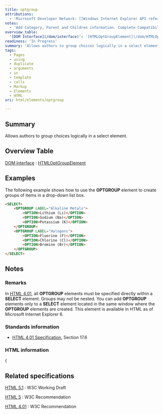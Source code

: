 ```yaml
---
title: optgroup
attributions:
  - 'Microsoft Developer Network: [[Windows Internet Explorer API reference](http://msdn.microsoft.com/en-us/library/ie/hh828809%28v=vs.85%29.aspx) Article]'
notes:
  - 'Add Category, Parent and Children information. Complete Compatibility table. Complete HTML information subsection.'
overview_table:
  '[DOM Interface](/dom/interface)': '[HTMLOptGroupElement](/dom/HTMLOptGroupElement)'
readiness: 'In Progress'
summary: 'Allows authors to group choices logically in a select element.'
tags:
  - Pages
  - using
  - duplicate
  - arguments
  - in
  - template
  - calls
  - Markup
  - Elements
  - HTML
uri: html/elements/optgroup

---
```

## <span>Summary</span>

Allows authors to group choices logically in a select element.

## <span>Overview Table</span>

[DOM Interface](/dom/interface)
:   [HTMLOptGroupElement](/dom/HTMLOptGroupElement)

## <span>Examples</span>

The following example shows how to use the **OPTGROUP** element to create groups of items in a drop-down list box.

``` html
<SELECT>
    <OPTGROUP LABEL="Alkaline Metals">
        <OPTION>Lithium (Li)</OPTION>
        <OPTION>Sodium (Na)</OPTION>
        <OPTION>Potassium (K)</OPTION>
    </OPTGROUP>
    <OPTGROUP LABEL="Halogens">
        <OPTION>Fluorine (F)</OPTION>
        <OPTION>Chlorine (Cl)</OPTION>
        <OPTION>Bromine (Br)</OPTION>
    </OPTGROUP>
</SELECT>
```

## <span>Notes</span>

### <span>Remarks</span>

In [HTML 4.01](http://go.microsoft.com/fwlink/p/?linkid=203769), all **OPTGROUP** elements must be specified directly within a **SELECT** element. Groups may not be nested. You can add **OPTGROUP** elements only to a **SELECT** element located in the same window where the **OPTGROUP** elements are created. This element is available in HTML as of Microsoft Internet Explorer 6.

### <span>Standards information</span>

-   [HTML 4.01 Specification](http://go.microsoft.com/fwlink/p/?linkid=25320), Section 17.6

### <span>HTML information</span>

{

## <span>Related specifications</span>

[HTML 5.1](http://www.w3.org/TR/html51/forms.html#the-optgroup-element)
:   W3C Working Draft

[HTML 5](http://www.w3.org/TR/html5/forms.html#the-optgroup-element)
:   W3C Recommendation

[HTML 4.01](http://www.w3.org/TR/html401/interact/forms.html#edef-OPTGROUP)
:   W3C Recommendation
